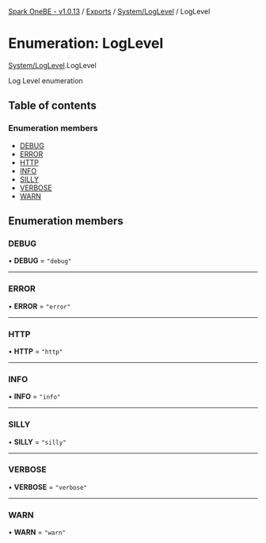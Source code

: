 [Spark OneBE - v1.0.13](../README.md) / [Exports](../modules.md) / [System/LogLevel](../modules/System_LogLevel.md) / LogLevel

# Enumeration: LogLevel

[System/LogLevel](../modules/System_LogLevel.md).LogLevel

Log Level enumeration

## Table of contents

### Enumeration members

- [DEBUG](System_LogLevel.LogLevel.md#debug)
- [ERROR](System_LogLevel.LogLevel.md#error)
- [HTTP](System_LogLevel.LogLevel.md#http)
- [INFO](System_LogLevel.LogLevel.md#info)
- [SILLY](System_LogLevel.LogLevel.md#silly)
- [VERBOSE](System_LogLevel.LogLevel.md#verbose)
- [WARN](System_LogLevel.LogLevel.md#warn)

## Enumeration members

### DEBUG

• **DEBUG** = `"debug"`

___

### ERROR

• **ERROR** = `"error"`

___

### HTTP

• **HTTP** = `"http"`

___

### INFO

• **INFO** = `"info"`

___

### SILLY

• **SILLY** = `"silly"`

___

### VERBOSE

• **VERBOSE** = `"verbose"`

___

### WARN

• **WARN** = `"warn"`
